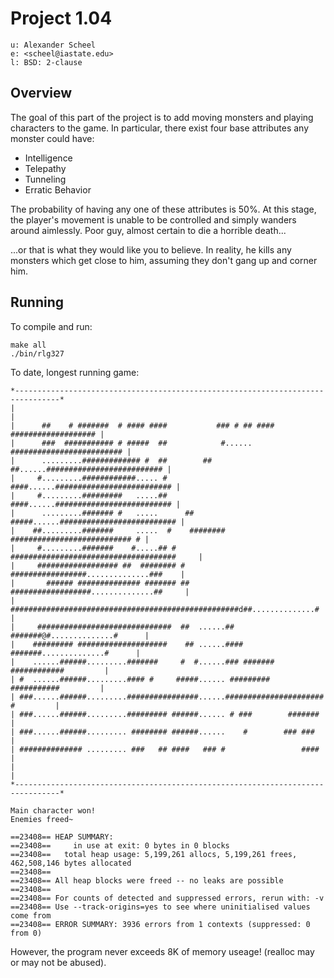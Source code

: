 # Project 1.04

    u: Alexander Scheel
    e: <scheel@iastate.edu>
    l: BSD: 2-clause

## Overview
The goal of this part of the project is to add moving monsters and playing
characters to the game. In particular, there exist four base attributes any
monster could have:

- Intelligence
- Telepathy
- Tunneling
- Erratic Behavior

The probability of having any one of these attributes is 50%. At this stage,
the player's movement is unable to be controlled and simply wanders around
aimlessly. Poor guy, almost certain to die a horrible death...

...or that is what they would like you to believe. In reality, he kills any
monsters which get close to him, assuming they don't gang up and corner him.


## Running
To compile and run:  

    make all
    ./bin/rlg327



To date, longest running game:

    *--------------------------------------------------------------------------------*
    |                                                                                |
    |      ##    # #######  # #### ####           ### # ## ####  ################### |
    |      ###  ########### # #####  ##            #...... ######################### |
    |      .........############# #  ##        ## ##......########################## |
    |     #.........############..... #         ####......########################## |
    |     #.........#########   .....##         ####......########################## |
    |      .........####### #   .....      ##  #####......########################## |
    |    ##.........#######     .....  #    ########   ########################### # |
    |     #.........#######    #.....## #  #####################################     |
    |     ################## ##  ######## #    #################..............###    |
    |       ###### ############## ####### ##  ##################..............##     |
    |     ###################################################d##..............#      |
    |     ##############################  ##  ......## #######@#..............#      |
    |    ######### ####################    ## ......#### #######..............#      |
    |    ......######.........#######     #  #......### ####### ############         |
    | #  ......######.........#### #     #####...... #########   ###########         |
    | ###......######.........################......###################### #         |
    | ###......######.........######### ######...... # ###        #######            |
    | ###......######......... ######## ######......    #        ### ###             |
    | ############## ......... ###   ## ####   ### #                 ####            |
    |                                                                                |
    *--------------------------------------------------------------------------------*

    Main character won!
    Enemies freed~

    ==23408== HEAP SUMMARY:
    ==23408==     in use at exit: 0 bytes in 0 blocks
    ==23408==   total heap usage: 5,199,261 allocs, 5,199,261 frees, 462,508,146 bytes allocated
    ==23408==
    ==23408== All heap blocks were freed -- no leaks are possible
    ==23408==
    ==23408== For counts of detected and suppressed errors, rerun with: -v
    ==23408== Use --track-origins=yes to see where uninitialised values come from
    ==23408== ERROR SUMMARY: 3936 errors from 1 contexts (suppressed: 0 from 0)

However, the program never exceeds 8K of memory useage! (realloc may or
may not be abused).
